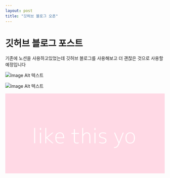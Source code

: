 ```yaml
---
layout: post
title: "깃허브 블로그 오픈"
---
```


# 깃허브 블로그 포스트

기존에 노션을 사용하고있었는데 깃허브 블로그를 사용해보고 더 괜찮은 것으로 사용할 예정입니다

![Image Alt 텍스트](E:\GIt작업\Cloudblack.github.io\assets\img\ffffff&text=like+this+yo.png)

![Image Alt 텍스트](E:\GIt작업\Cloudblack.github.io\assets\img\ffffff&text=like+this+yo.png)

![Image Alt 텍스트](../assets/img/ffffff&text=like+this+yo.png)
